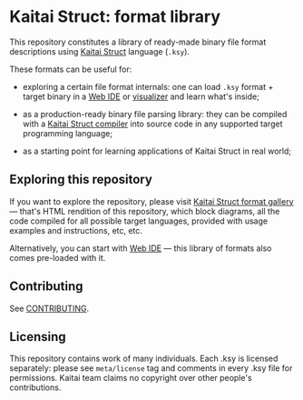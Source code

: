 # Kaitai Struct: format library

This repository constitutes a library of ready-made binary file format
descriptions using [Kaitai Struct](http://kaitai.io/) language (`.ksy`).

These formats can be useful for:

* exploring a certain file format internals: one can load `.ksy`
  format + target binary in a [Web IDE](https://ide.kaitai.io) or
  [visualizer](https://github.com/kaitai-io/kaitai_struct_visualizer)
  and learn what's inside;

* as a production-ready binary file parsing library: they can be
  compiled with a
  [Kaitai Struct compiler](https://github.com/kaitai-io/kaitai_struct_compiler)
  into source code in any supported target programming language;

* as a starting point for learning applications of Kaitai Struct in
  real world;

## Exploring this repository

If you want to explore the repository, please visit
[Kaitai Struct format gallery](http://formats.kaitai.io/) — that's
HTML rendition of this repository, which block diagrams, all the code
compiled for all possible target languages, provided with usage
examples and instructions, etc, etc.

Alternatively, you can start with [Web IDE](https://ide.kaitai.io) —
this library of formats also comes pre-loaded with it.

## Contributing

See [CONTRIBUTING](CONTRIBUTING.md).

## Licensing

This repository contains work of many individuals. Each .ksy is
licensed separately: please see `meta/license` tag and comments in
every .ksy file for permissions. Kaitai team claims no copyright over
other people's contributions.
